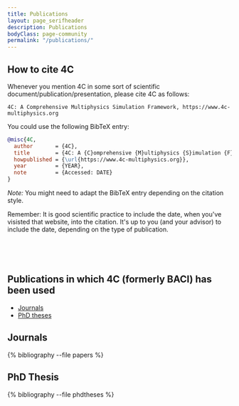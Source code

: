 ```yaml
---
title: Publications
layout: page_serifheader
description: Publications
bodyClass: page-community
permalink: "/publications/"
---
```


## How to cite 4C

Whenever you mention 4C in some sort of scientific document/publication/presentation, please cite 4C as follows:

```
4C: A Comprehensive Multiphysics Simulation Framework, https://www.4c-multiphysics.org
```

You could use the following BibTeX entry:

```bibtex
@misc{4C,
  author       = {4C},
  title        = {4C: A {C}omprehensive {M}ultiphysics {S}imulation {F}ramework},
  howpublished = {\url{https://www.4c-multiphysics.org}},
  year         = {YEAR},
  note         = {Accessed: DATE}
}
```

_Note:_ You might need to adapt the BibTeX entry depending on the citation style.

Remember: It is good scientific practice to include the date, when you've visisted that website, into the citation. It's
up to you (and your advisor) to include the date, depending on the type of publication.


<!--{% bibliography --file phdtheses -q @*[title=A monolithic solver for fluid-structure interaction with adaptive time stepping and a hybrid preconditioner] %}-->

<p><br></p>
<p><br></p>

## Publications in which 4C (formerly BACI) has been used

- [Journals](#journals)
- [PhD theses](#phd-thesis)

## Journals

{% bibliography --file papers %}

<p></p>
<p></p>

## PhD Thesis

{% bibliography --file phdtheses %}
